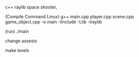 c++ raylib space shooter,
 

(Compile Command Linux) g++ main.cpp player.cpp scene.cpp game_object.cpp -o main -Iinclude -Llib -lraylib

 
 (run) ./main


change assests

make levels
